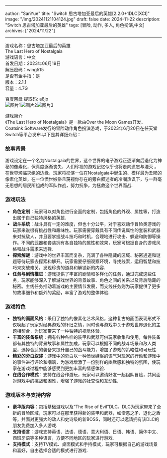
---
author: "SanYue"
title: "Switch 思古塔加亚最后的英雄[2.2.0+1DLC|XCI]"
image: "/img/20241121104124.jpg"
draft: false
date: 2024-11-22
description: "Switch 思古塔加亚最后的英雄"
tags: [冒险, 动作, 多人, 角色扮演,中文]
archives: ["2024/11/22"]

---

游戏名称：思古塔加亚最后的英雄   
The Last Hero of Nostalgaia    
游戏语言：中文  
首发日期：2023年06月19日  
解压密码：wing515  
是否有金手指：是  
版本：2.1.1   
容量：4.7G

[百度网盘](https://pan.baidu.com/s/17MxjlIg6cn1SvxyCq580TA) 提取码: a8jp  
![图片1](/img/scn4g4.jpg)![图片2](/img/scn4g2.jpg)![图片3](/img/scn4g3.jpg)  

游戏简介  
《The Last Hero of Nostalgaia》是一款由Over the Moon Games开发、Coatsink Software发行的冒险动作角色扮演游戏，于2023年6月20日在任天堂Switch等平台发布.以下是其详细介绍：

### 故事背景
游戏设定在一个名为Nostalgaia的世界，这个世界的电子游戏正逐渐向后退化为神秘的像素化，保真度逐渐丧失，人们珍视的游戏记忆似乎也将走向遗忘与湮灭 。在世界濒临灭绝的边缘，玩家将扮演一位在Nostalgaia中诞生的、模样最为丑陋的像素化英雄，在一位愤世嫉俗且蔑视你存在的旁白叙述者的冷嘲热讽下，与一群毫无思想的居民所组成的军队作战，努力抗争，为拯救这个世界而战.

### 游戏玩法
- **角色定制**：玩家可以对角色进行全面的定制，包括角色的外观、属性等，打造出属于自己独特风格的英雄.
- **战斗系统**：战斗具有一定的难度，但也十分公平，对于喜欢动作冒险类游戏的玩家来说很有挑战性和趣味性。玩家需要穿戴具有不同传说属性的套装和武器来对抗敌人，并且要掌握战斗技巧和时机，合理地进行攻击、躲避和防御等操作。不同的武器和套装拥有各自独特的属性和效果，玩家可根据自身的游戏风格和战斗需求来选择.
- **探索解谜**：游戏中的世界丰富而复杂，充满了各种隐藏的区域、秘密通道和谜题等待玩家去探索和解开。玩家需要仔细观察环境，寻找线索，运用智慧和技巧来突破难关，发现珍贵的道具和解锁新的内容.
- **任务与剧情推进**：游戏提供了丰富的剧情和多样化的任务，通过完成这些任务，玩家能够深入了解游戏世界的背景故事、角色之间的关系以及背后隐藏的秘密。主线任务推动着游戏的主要情节发展，而支线任务则为玩家提供了更多的故事细节和额外的奖励，丰富了游戏的整体体验.

### 游戏特色
- **独特的画面风格**：采用了独特的像素化艺术风格，这种复古的画面表现形式不仅唤起了玩家对经典游戏的怀旧之情，同时也与游戏中关于游戏世界退化的主题相契合，为玩家带来了一种独特的视觉体验.
- **丰富的装备系统**：拥有各种各样的装甲和武器可供玩家收集和使用，每件装备都有其独特的背景故事和属性加成，玩家可以根据不同的战斗场景和敌人类型，选择合适的装备来提升自己的战斗能力，增加了游戏的策略性和可玩性.
- **精彩的旁白叙述**：游戏中的旁白以一种愤世嫉俗的语气对玩家的行动和游戏中的事件进行评论和嘲讽，为游戏增添了一份别样的幽默感和独特的氛围，使玩家在游戏过程中能够感受到更加丰富的情感体验.
- **在线合作模式**：支持在线合作游玩，玩家可以邀请好友一起组队冒险，共同面对游戏中的挑战和困难，增强了游戏的社交性和互动性.

### 游戏版本与支持内容
- **豪华版内容**：包括基础游戏以及“The Rise of Evil”DLC。DLC为玩家带来了全新的冒险区域，玩家可以在那里获得新的装甲和武器，如憎恶之矛、退化之盾等，并面对更强大的敌人和史诗级的新BOSS，同时还可以邀请拥有该DLC的朋友免费加入多人游戏.
- **支持语言**：游戏支持英语、法语、德语、意大利语、日语、韩语、简体中文、西班牙语等多种语言，方便不同地区的玩家进行游戏.
- **支持模式**：支持TV模式、桌面模式和手持模式，玩家可根据自己的游戏场景和喜好，自由选择合适的模式进行游戏.
